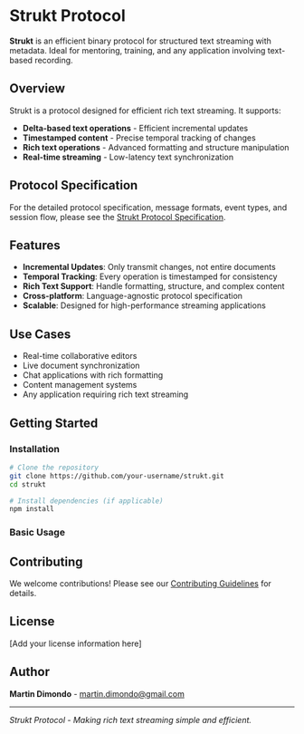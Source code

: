 # Strukt Protocol

**Strukt** is an efficient binary protocol for structured text streaming with metadata. Ideal for mentoring, training, and any application involving text-based recording.

## Overview

Strukt is a protocol designed for efficient rich text streaming. It supports:

- **Delta-based text operations** - Efficient incremental updates
- **Timestamped content** - Precise temporal tracking of changes
- **Rich text operations** - Advanced formatting and structure manipulation
- **Real-time streaming** - Low-latency text synchronization

## Protocol Specification

For the detailed protocol specification, message formats, event types, and session flow, please see the [Strukt Protocol Specification](./PROTOCOL.md).


## Features

- **Incremental Updates**: Only transmit changes, not entire documents
- **Temporal Tracking**: Every operation is timestamped for consistency
- **Rich Text Support**: Handle formatting, structure, and complex content
- **Cross-platform**: Language-agnostic protocol specification
- **Scalable**: Designed for high-performance streaming applications

## Use Cases

- Real-time collaborative editors
- Live document synchronization
- Chat applications with rich formatting
- Content management systems
- Any application requiring rich text streaming

## Getting Started

### Installation

```bash
# Clone the repository
git clone https://github.com/your-username/strukt.git
cd strukt

# Install dependencies (if applicable)
npm install
```

### Basic Usage

## Contributing

We welcome contributions! Please see our [Contributing Guidelines](CONTRIBUTING.md) for details.

## License

[Add your license information here]

## Author

**Martin Dimondo** - [martin.dimondo@gmail.com](mailto:martin.dimondo@gmail.com)

---

*Strukt Protocol - Making rich text streaming simple and efficient.* 
